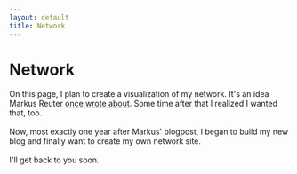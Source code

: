 ```yaml
---
layout: default
title: Network
---
```

<h1>Network</h1>
<p>On this page, I plan to create a visualization of my network. It's an idea Markus Reuter <a href="http://bettertastethansorry.com/2010/05/my-heart-beats-for-blogs-365/">once wrote about</a>. Some time after that I realized I wanted that, too.<br><br>
Now, most exactly one year after Markus' blogpost, I began to build my new blog and finally want to create my own network site.<br><br>
I'll get back to you soon.</p>
